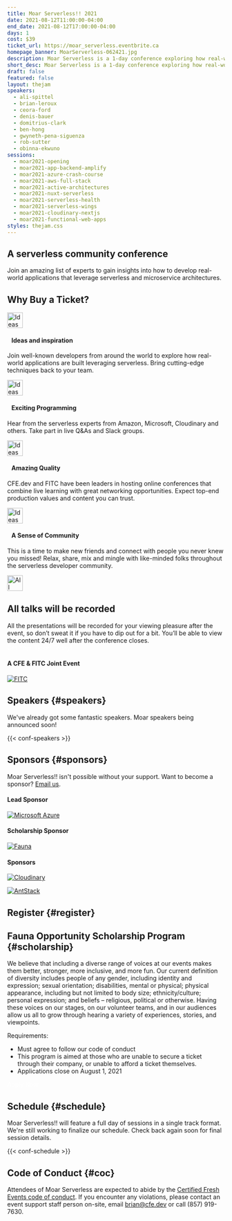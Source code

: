 ```yaml
---
title: Moar Serverless!! 2021
date: 2021-08-12T11:00:00-04:00
end_date: 2021-08-12T17:00:00-04:00
days: 1
cost: $39
ticket_url: https://moar_serverless.eventbrite.ca
homepage_banner: MoarServerless-062421.jpg
description: Moar Serverless is a 1-day conference exploring how real-world applications are built leveraging serverless and microservice architectures.
short_desc: Moar Serverless is a 1-day conference exploring how real-world applications are built leveraging serverless.
draft: false
featured: false
layout: thejam
speakers:
  - ali-spittel
  - brian-leroux
  - ceora-ford
  - denis-bauer
  - domitrius-clark
  - ben-hong
  - gwyneth-pena-siguenza
  - rob-sutter
  - obinna-ekwuno
sessions:
  - moar2021-opening
  - moar2021-app-backend-amplify
  - moar2021-azure-crash-course
  - moar2021-aws-full-stack
  - moar2021-active-architectures
  - moar2021-nuxt-serverless
  - moar2021-serverless-health
  - moar2021-serverless-wings
  - moar2021-cloudinary-nextjs
  - moar2021-functional-web-apps
styles: thejam.css
---
```

## A serverless community conference

Join an amazing list of experts to gain insights into how to develop real-world applications that leverage serverless and microservice architectures.

## Why Buy a Ticket?

<div class="container px-6 mx-auto mt-8">
  <div class="grid gap-8 lg:grid-cols-2">
    <article>
      <div class="flex items-center mb-8">
      <p><img src="/img/thejam/iconmonstr-idea-7-1.svg" alt="Ideas and Inspiration" width="36" height="36"></p>
      <h4 style="margin-left:.7em">Ideas and inspiration</h4>
      </div>
      <p class="text-base">Join well-known developers from around the world to explore how real-world applications are built leveraging serverless. Bring cutting-edge techniques back to your team.</p>
    </article>
    <article>
      <div class="flex items-center mb-8">
      <p><img src="/img/thejam/iconmonstr-rocket-14-1.svg" alt="Ideas and Inspiration" width="36" height="36"></p>
      <h4 style="margin-left:.7em">Exciting Programming</h4>
      </div>
      <p class="text-base">Hear from the serverless experts from Amazon, Microsoft, Cloudinary and others. Take part in live Q&As and Slack groups.</p>
    </article>
    <article>
      <div class="flex items-center mb-8">
      <p><img src="/img/thejam/iconmonstr-thumb-15-1.svg" alt="Ideas and Inspiration" width="36" height="36"></p>
      <h4 style="margin-left:.7em">Amazing Quality</h4>
      </div>
      <p class="text-base">CFE.dev and FITC have been leaders in hosting online conferences that combine live learning with great networking opportunities. Expect top-end production values and content you can trust.</p>
    </article>
    <article>
      <div class="flex items-center mb-8">
      <p><img src="/img/thejam/iconmonstr-friend-3-1.svg" alt="Ideas and Inspiration" width="36" height="36"></p>
      <h4 style="margin-left:.7em">A Sense of Community</h4>
      </div>
      <p class="text-base">This is a time to make new friends and connect with people you never knew you missed! Relax, share, mix and mingle with like-minded folks throughout the serverless developer community.</p>
    </article>
  </div>
</div>

<section class="mt-28 border border-gray-300 rounded">
  <div class="flex flex-col items-center justify-center p-6 pt-6 pb-4 text-center rounded highlight-pattern-signal">
    <span class="flex items-center justify-center flex-shrink-0 w-24 h-24 mr-4 -mt-20 rounded-full bg-lightBlue" aria-hidden="true">
      <img src="/img/thejam/iconmonstr-video-camera-1-1.svg" alt="All talks will be recorded" width="36" height="36">
    </span>
    <h2 class="mt-4 mb-2 text-3xl font-bold leading-tight text-blue">All talks will be recorded</a></h2>
  </div>
  <div class="p-6">
    All the presentations will be recorded for your viewing pleasure after the event, so don’t sweat it if you have to dip out for a bit. You’ll be able to view the content 24/7 well after the conference closes.
  </div>
</section>

<div class="mt-8 mb-8 flex items-center justify-center w-full">
<a class="button" style="text-decoration:none;color:#FFF" href="#register">
 Get Your Ticket Today!
</a>
</div>

#### A CFE & FITC Joint Event

[![FITC](/img/sponsors/fitc.png)](https://fitc.ca)

## Speakers {#speakers}

We've already got some  fantastic speakers. Moar speakers being announced soon!

{{< conf-speakers >}}

## Sponsors {#sponsors}

Moar Serverless!! isn't possible without your support. Want to become a sponsor? [Email us](mailto:brian@certifiedfreshevents.com).

#### Lead Sponsor

[![Microsoft Azure](/img/sponsors/Azure.png)](https://azure.microsoft.com)

#### Scholarship Sponsor

[![Fauna](/img/sponsors/Fauna.png)](https://fauna.com/)
#### Sponsors

[![Cloudinary](/img/sponsors/cloudinary.png)](https://cloudinary.rocks/qpk)

[![AntStack](/img/sponsors/AntStack.png)](https://www.antstack.io/?utm_source=event&utm_medium=espage&utm_campaign=moar_sponsorship&utm_id=moarsponsorship)


## Register {#register}

<div id="eventbrite-widget-container-156100796685"></div>

<script src="https://www.eventbrite.ca/static/widgets/eb_widgets.js"></script>

<script type="text/javascript">
    var exampleCallback = function() {
        console.log('Order complete!');
    };

    window.EBWidgets.createWidget({
        // Required
        widgetType: 'checkout',
        eventId: '156100796685',
        iframeContainerId: 'eventbrite-widget-container-156100796685',

        // Optional
        iframeContainerHeight: 425,  // Widget height in pixels. Defaults to a minimum of 425px if not provided
        onOrderComplete: exampleCallback  // Method called when an order has successfully completed
    });
</script>

## Fauna Opportunity Scholarship Program {#scholarship}

We believe that including a diverse range of voices at our events makes them better, stronger, more inclusive, and more fun. Our current definition of diversity includes people of any gender, including identity and expression; sexual orientation; disabilities, mental or physical; physical appearance, including but not limited to body size; ethnicity/culture; personal expression; and beliefs – religious, political or otherwise. Having these voices on our stages, on our volunteer teams, and in our audiences allow us all to grow through hearing a variety of experiences, stories, and viewpoints.

Requirements:

* Must agree to follow our code of conduct
* This program is aimed at those who are unable to secure a ticket through their company, or unable to afford a ticket themselves.
* Applications close on August 1, 2021

<a class="button" style="text-decoration:none;color:#FFF" href="https://fitc.ca/fauna-scholarship/">
 Apply Now
</a>

## Schedule {#schedule}

Moar Serverless!! will feature a full day of sessions in a single track format. We're still working to finalize our schedule. Check back again soon for final session details.

{{< conf-schedule >}}

## Code of Conduct {#coc}

Attendees of Moar Serverless are expected to abide by the [Certified Fresh Events code of conduct](/conduct). If you encounter any violations, please contact an event support staff person on-site, email [brian@cfe.dev](mailto:brian@cfe.dev) or call (857) 919-7630.
